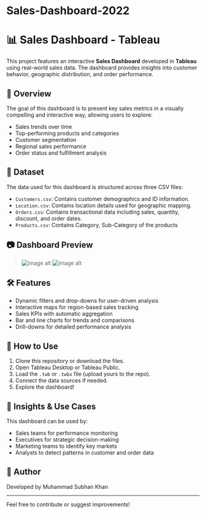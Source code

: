 # Sales-Dashboard-2022

# 📊 Sales Dashboard - Tableau

This project features an interactive **Sales Dashboard** developed in **Tableau** using real-world sales data. The dashboard provides insights into customer behavior, geographic distribution, and order performance.

## 🚀 Overview

The goal of this dashboard is to present key sales metrics in a visually compelling and interactive way, allowing users to explore:

- Sales trends over time
- Top-performing products and categories
- Customer segmentation
- Regional sales performance
- Order status and fulfillment analysis

## 📁 Dataset

The data used for this dashboard is structured across three CSV files:

- `Customers.csv`: Contains customer demographics and ID information.
- `Location.csv`: Contains location details used for geographic mapping.
- `Orders.csv`: Contains transactional data including sales, quantity, discount, and order dates.
- `Products.csv`: Contains Category, Sub-Category of the products

## 📷 Dashboard Preview

>![image alt]()
>![image alt]()

## 🛠 Features

- Dynamic filters and drop-downs for user-driven analysis
- Interactive maps for region-based sales tracking
- Sales KPIs with automatic aggregation
- Bar and line charts for trends and comparisons
- Drill-downs for detailed performance analysis

## 💾 How to Use

1. Clone this repository or download the files.
2. Open Tableau Desktop or Tableau Public.
3. Load the `.twb` or `.twbx` file (upload yours to the repo).
4. Connect the data sources if needed.
5. Explore the dashboard!

## 🧠 Insights & Use Cases

This dashboard can be used by:

- Sales teams for performance monitoring
- Executives for strategic decision-making
- Marketing teams to identify key markets
- Analysts to detect patterns in customer and order data

## 📝 Author

Developed by Muhammad Subhan Khan

---

Feel free to contribute or suggest improvements!

